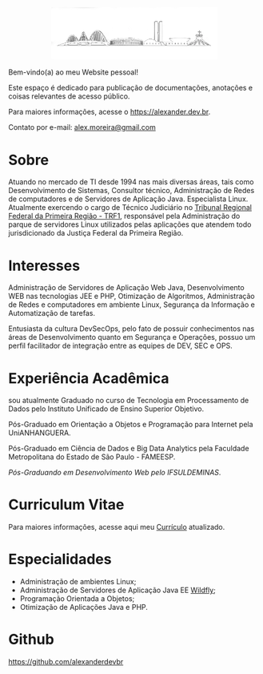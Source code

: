 <p align="center" width="100%">
    <img width="66%" src="./assets/img/bsb_logo.png"> 
</p>

Bem-vindo(a) ao meu Website pessoal!

Este espaço é dedicado para publicação de documentações, anotações e coisas relevantes de acesso público.

Para maiores informações, acesse o <https://alexander.dev.br>.

<!-- 
Website criado utilizado o Framework [GoHugo](https://gohugo.io/) para construção deste website, hospedado gratuitamente em [Netlify](https://app.netlify.com).
-->

Contato por e-mail: <alex.moreira@gmail.com>


# Sobre
Atuando no mercado de TI desde 1994 nas mais diversas áreas, tais como Desenvolvimento de Sistemas, Consultor técnico, Administração de Redes de computadores e de Servidores de Aplicação Java. Especialista Linux. Atualmente exercendo o cargo de Técnico Judiciário no [Tribunal Regional Federal da Primeira Região - TRF1](https://www.trf1.jus.br/trf1/home/), responsável pela Administração do parque de servidores Linux utilizados pelas aplicações que atendem todo jurisdicionado da Justiça Federal da Primeira Região.

# Interesses
Administração de Servidores de Aplicação Web Java, Desenvolvimento WEB nas tecnologias JEE e PHP, Otimização de Algoritmos, Administração de Redes e computadores em ambiente Linux, Segurança da Informação e Automatização de tarefas. 

Entusiasta da cultura DevSecOps, pelo fato de possuir conhecimentos nas áreas de Desenvolvimento quanto em Segurança e Operações, possuo um perfil facilitador de integração entre as equipes de DEV, SEC e OPS.

# Experiência Acadêmica
sou atualmente Graduado no curso de Tecnologia em Processamento de Dados pelo Instituto Unificado de Ensino Superior Objetivo.

Pós-Graduado em Orientação a Objetos e Programação para Internet pela UniANHANGUERA.

Pós-Graduado em Ciência de Dados e Big Data Analytics pela Faculdade Metropolitana do Estado de São Paulo - FAMEESP.

_Pós-Graduando em Desenvolvimento Web pelo IFSULDEMINAS_.

# Curriculum Vitae
Para maiores informações, acesse aqui meu [Currículo](curriculum.md) atualizado.

# Especialidades
- Administração de ambientes Linux;
- Administração de Servidores de Aplicação Java EE [Wildfly](https://www.wildfly.org/);
- Programação Orientada a Objetos;
- Otimização de Aplicações Java e PHP.

# Github
<https://github.com/alexanderdevbr>

